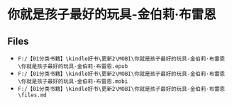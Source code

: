 # 你就是孩子最好的玩具-金伯莉·布雷恩

## Files

- `F:/【01分类书籍】\kindle好书\更新2\MOBI\你就是孩子最好的玩具-金伯莉·布雷恩\你就是孩子最好的玩具-金伯莉·布雷恩.epub`
- `F:/【01分类书籍】\kindle好书\更新2\MOBI\你就是孩子最好的玩具-金伯莉·布雷恩\你就是孩子最好的玩具-金伯莉·布雷恩.mobi`
- `F:/【01分类书籍】\kindle好书\更新2\MOBI\你就是孩子最好的玩具-金伯莉·布雷恩\files.md`
